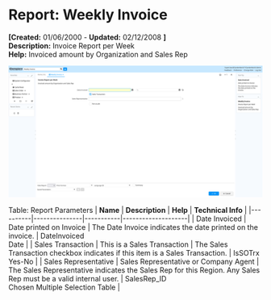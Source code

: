 # Report: Weekly Invoice

**[Created:** 01/06/2000 - **Updated:** 02/12/2008 **]**  
**Description:** Invoice Report per Week  
**Help:** Invoiced amount by Organization and Sales Rep  

![](/img/docs/manual/WeeklyInvoice-Report_iDempiere_v12.0.0.png)

Table: Report Parameters
| **Name** | **Description** | **Help** | **Technical Info** |
|----------|---------------|-----------|--------------------|
| Date Invoiced | Date printed on Invoice | The Date Invoice indicates the date printed on the invoice. | DateInvoiced<br/>Date | 
| Sales Transaction | This is a Sales Transaction | The Sales Transaction checkbox indicates if this item is a Sales Transaction. | IsSOTrx<br/>Yes-No | 
| Sales Representative | Sales Representative or Company Agent | The Sales Representative indicates the Sales Rep for this Region.  Any Sales Rep must be a valid internal user. | SalesRep_ID<br/>Chosen Multiple Selection Table | 


